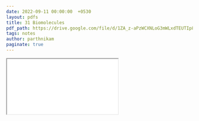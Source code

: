 ```yaml
---
date: 2022-09-11 00:00:00  +0530
layout: pdfs
title: 31 Biomolecules
pdf_path: https://drive.google.com/file/d/1ZA_z-aPzWCXNLoG3mWLxdTEUTIp8ZWQd/preview?usp=sharing
tags: notes
author: parthnikam
paginate: true
---
```


<iframe class="embed-pdf" src="{{ page.pdf_path }}#toolbar=0" seamless="seamless" scrolling="no" style="overflow:hidden"></iframe>
